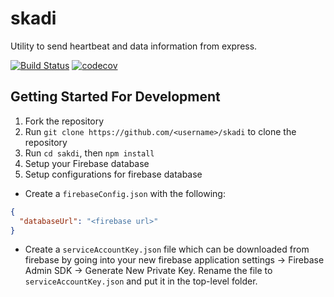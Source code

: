 # skadi
Utility to send heartbeat and data information from express.

[![Build Status](https://travis-ci.org/hammer-io/skadi.svg?branch=master)](https://travis-ci.org/hammer-io/skadi)
[![codecov](https://codecov.io/gh/hammer-io/skadi/branch/master/graph/badge.svg)](https://codecov.io/gh/hammer-io/skadi)

## Getting Started For Development
1. Fork the repository
2. Run `git clone https://github.com/<username>/skadi` to clone the repository
3. Run `cd sakdi`, then `npm install`
4. Setup your Firebase database
5. Setup configurations for firebase database
* Create a `firebaseConfig.json` with the following: 
```json
{
  "databaseUrl": "<firebase url>"
}
```
* Create a `serviceAccountKey.json` file which can be downloaded from firebase by going into your new firebase 
application settings -> Firebase Admin SDK -> Generate New Private Key. Rename the file to `serviceAccountKey.json` and 
put it in the top-level folder.
